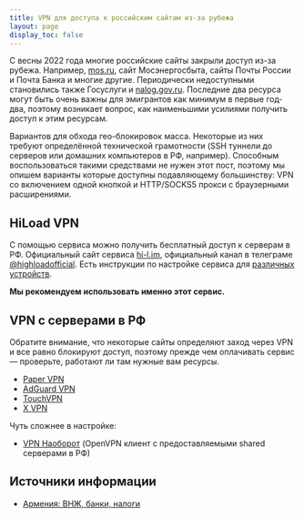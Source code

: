```yaml
---
title: VPN для доступа к российским сайтам из-за рубежа
layout: page
display_toc: false
---
```


С весны 2022 года многие российские сайты закрыли доступ из-за рубежа. Например, [mos.ru](http://mos.ru/), сайт Мосэнергосбыта,
сайты Почты России и Почта Банка и многие другие. Периодически недоступными становились также Госуслуги и [nalog.gov.ru](http://nalog.gov.ru/).
Последние два ресурса могут быть очень важны для эмигрантов как минимум в первые год-два, поэтому возникает вопрос, как наименьшими усилиями получить доступ к этим ресурсам.

Вариантов для обхода гео-блокировок масса. Некоторые из них требуют определённой технической грамотности (SSH туннели до
серверов или домашних компьютеров в РФ, например). Способным воспользоваться такими средствами не нужен этот пост,
поэтому мы опишем варианты которые доступны подавляющему большинству: VPN со включением одной кнопкой и HTTP/SOCKS5
прокси с браузерными расширениями.

## HiLoad VPN

С помощью сервиса можно получить бесплатный доступ к серверам в РФ. Официальный сайт сервиса [hi-l.im](https://hi-l.im/), официальный канал в телеграме [@highloadofficial](https://t.me/highloadofficial).
Есть инструкции по настройке сервиса для [различных устройств](https://telegra.ph/HighLoad-VPN-Poshagovaya-instrukciya-06-08-2).

**Мы рекомендуем использовать именно этот сервис.**

## VPN с серверами в РФ

Обратите внимание, что некоторые сайты определяют заход через VPN и все равно блокируют доступ, поэтому прежде чем оплачивать сервис —
проверьте, работают ли там нужные вам ресурсы.

- [Paper VPN](https://paperpaper.ru/vpn-paper/)
- [AdGuard VPN](https://adguard-vpn.com/en/server-locations.html)
- [TouchVPN](https://touchvpn.net/)
- [X VPN](https://xvpn.io/)

Чуть сложнее в настройке:

- [VPN Наоборот](https://vpn-naoborot.online/) (OpenVPN клиент с предоставляемыми shared серверами в РФ)

## Источники информации

- [Армения: ВНЖ, банки, налоги](https://www.notion.so/03b9f6c3dbe24615a49e0812a36fb42d)
